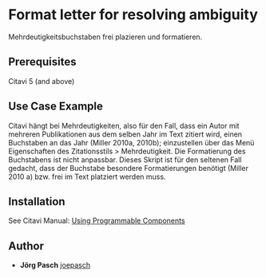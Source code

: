 # Format letter for resolving ambiguity
Mehrdeutigkeitsbuchstaben frei plazieren und formatieren.

## Prerequisites
Citavi 5 (and above)

## Use Case Example 
Citavi hängt bei Mehrdeutigkeiten, also für den Fall, dass ein Autor mit mehreren Publikationen aus dem selben Jahr im Text zitiert wird, einen Buchstaben an das Jahr (Miller 2010a, 2010b); einzustellen über das Menü Eigenschaften des Zitationsstils > Mehrdeutigkeit. Die Formatierung des Buchstabens ist nicht anpassbar.
Dieses Skript ist für den seltenen Fall gedacht, dass der Buchstabe besondere Formatierungen benötigt (Miller 2010 a) bzw. frei im Text platziert werden muss.

## Installation
See Citavi Manual: [Using Programmable Components](https://www.citavi.com/programmable_components)

## Author

* **Jörg Pasch** [joepasch](https://github.com/joepasch)
